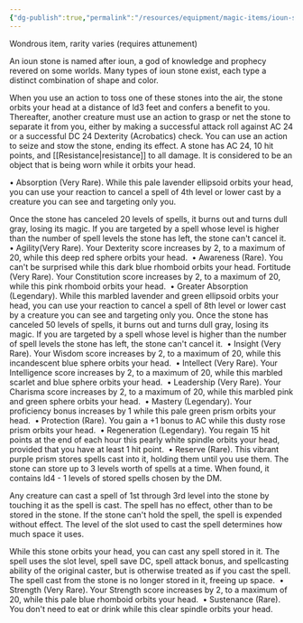```yaml
---
{"dg-publish":true,"permalink":"/resources/equipment/magic-items/ioun-stone/"}
---
```


Wondrous item, rarity varies (requires attunement) 

An ioun stone is named after ioun, a god of knowledge and prophecy revered on some worlds. Many types of ioun stone exist, each type a distinct combination of shape and color. 

When you use an action to toss one of these stones into the air, the stone orbits your head at a distance of ld3 feet and confers a benefit to you. Thereafter, another creature must use an action to grasp or net the stone to separate it from you, either by making a successful attack roll against AC 24 or a successful DC 24 Dexterity (Acrobatics) check. You can use an action to seize and stow the stone, ending its effect. A stone has AC 24, 10 hit points, and [[Resistance\|resistance]] to all damage. It is considered to be an object that is being worn while it orbits your head. 

• Absorption (Very Rare). While this pale lavender ellipsoid orbits your head, you can use your reaction to cancel a spell of 4th level or lower cast by a creature you can see and targeting only you.

Once the stone has canceled 20 levels of spells, it burns out and turns dull gray, losing its magic. If you are targeted by a spell whose level is higher than the number of spell levels the stone has left, the stone can't cancel it. 
• Agility(Very Rare). Your Dexterity score increases by 2, to a maximum of 20, while this deep red sphere orbits your head. 
• Awareness (Rare). You can't be surprised while this dark blue rhomboid orbits your head. Fortitude (Very Rare). Your Constitution score increases by 2, to a maximum of 20, while this pink rhomboid orbits your head. 
• Greater Absorption (Legendary). While this marbled lavender and green ellipsoid orbits your head, you can use your reaction to cancel a spell of 8th level or lower cast by a creature you can see and targeting only you. Once the stone has canceled 50 levels of spells, it burns out and turns dull gray, losing its magic. If you are targeted by a spell whose level is higher than the number of spell levels the stone has left, the stone can't cancel it. 
• Insight (Very Rare). Your Wisdom score increases by 2, to a maximum of 20, while this incandescent blue sphere orbits your head. 
• Intellect (Very Rare). Your Intelligence score increases by 2, to a maximum of 20, while this marbled scarlet and blue sphere orbits your head. 
• Leadership (Very Rare). Your Charisma score increases by 2, to a maximum of 20, while this marbled pink and green sphere orbits your head. 
• Mastery (Legendary). Your proficiency bonus increases by 1 while this pale green prism orbits your head. 
• Protection (Rare). You gain a +1 bonus to AC while this dusty rose prism orbits your head. 
• Regeneration (Legendary). You regain 15 hit points at the end of each hour this pearly white spindle orbits your head, provided that you have at least 1 hit point. 
• Reserve (Rare). This vibrant purple prism stores spells cast into it, holding them until you use them. The stone can store up to 3 levels worth of spells at a time. When found, it contains ld4 - 1 levels of stored spells chosen by the DM.

Any creature can cast a spell of 1st through 3rd level into the stone by touching it as the spell is cast. The spell has no effect, other than to be stored in the stone. If the stone can't hold the spell, the spell is expended without effect. The level of the slot used to cast the spell determines how much space it uses.

While this stone orbits your head, you can cast any spell stored in it. The spell uses the slot level, spell save DC, spell attack bonus, and spellcasting ability of the original caster, but is otherwise treated as if you cast the spell. The spell cast from the stone is no longer stored in it, freeing up space. 
• Strength (Very Rare). Your Strength score increases by 2, to a maximum of 20, while this pale blue rhomboid orbits your head. 
• Sustenance (Rare). You don't need to eat or drink while this clear spindle orbits your head.